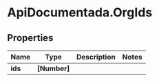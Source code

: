 # ApiDocumentada.OrgIds

## Properties

Name | Type | Description | Notes
------------ | ------------- | ------------- | -------------
**ids** | **[Number]** |  | 


